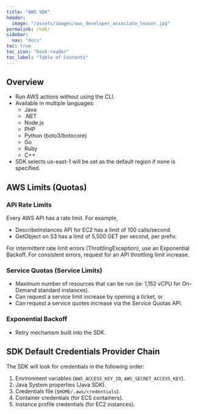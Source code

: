 ```yaml
---
title: "AWS SDK"
header:
  image: "/assets/images/aws_developer_associate_teaser.jpg"
permalink: /sdk/
sidebar:
  nav: "docs"
toc: true
toc_icon: "book-reader"
toc_label: "Table of Contents"
---
```


## Overview

- Run AWS actions without using the CLI.
- Available in multiple languages:
  - Java
  - .NET
  - Node.js
  - PHP
  - Python (boto3/botocore)
  - Go
  - Ruby
  - C++
- SDK selects us-east-1 will be set as the default region if none is specified.

## AWS Limits (Quotas)

### API Rate Limits

Every AWS API has a rate limit. For example,

- DescribeInstances API for EC2 has a limit of 100 calls/second.
- GetObject on S3 has a limit of 5,500 GET per second, per prefix.

For intermittent rate limit errors (ThrottlingException), use an Exponential Backoff. For consistent errors, request for an API throttling limit increase.
  
### Service Quotas (Service Limits)

- Maximum number of resources that can be run (ie: 1,152 vCPU for On-Demand standard instances).
- Can request a service limit increase by opening a ticket, or
- Can request a service quotes increase via the Service Quotas API.

### Exponential Backoff

- Retry mechanism built into the SDK.


## SDK Default Credentials Provider Chain

The SDK will look for credentials in the following order:

1. Environment variables (```AWS_ACCESS_KEY_ID```, ```AWS_SECRET_ACCESS_KEY```).
2. Java System properties (Java SDK).
3. Credentials file (```$HOME/.aws/credentials```).
4. Container credentials (for ECS containers).
5. Instance profile credentials (for EC2 instances).
